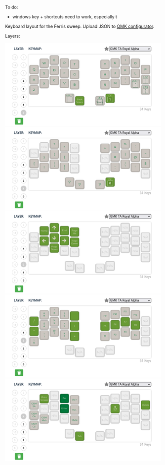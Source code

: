 To do:

- windows key + shortcuts need to work, especially t

Keyboard layout for the Ferris sweep. Upload JSON to [QMK configurator](https://config.qmk.fm/#/ferris/sweep/LAYOUT_split_3x5_2).

Layers:

![](./images/layer0.png)
![](./images/layer1.png)
![](./images/layer2.png)
![](./images/layer3.png)
![](./images/layer4.png)
